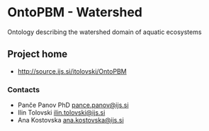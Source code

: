 # OntoPBM - Watershed

Ontology describing the watershed domain of aquatic ecosystems

## Project home

* http://source.ijs.si/itolovski/OntoPBM

### Contacts

* Panče Panov PhD <pance.panov@ijs.si>
* Ilin Tolovski <ilin.tolovski@ijs.si>
* Ana Kostovska <ana.kostovska@ijs.si>
